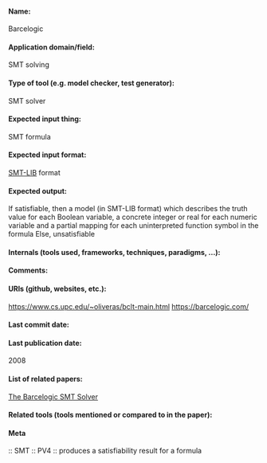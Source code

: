 #### Name:
Barcelogic

#### Application domain/field:
SMT solving

#### Type of tool (e.g. model checker, test generator):
SMT solver

#### Expected input thing:
SMT formula

#### Expected input format:
[SMT-LIB](../../../Formats/SMT-LIB.md) format

#### Expected output:
If satisfiable, then a model (in SMT-LIB format) which describes the truth value for each Boolean variable, a concrete integer or real for each numeric variable and a partial mapping for each uninterpreted function symbol in the formula
Else, unsatisfiable

#### Internals (tools used, frameworks, techniques, paradigms, ...):

#### Comments:

#### URIs (github, websites, etc.):
https://www.cs.upc.edu/~oliveras/bclt-main.html
https://barcelogic.com/

#### Last commit date:

#### Last publication date:
2008

#### List of related papers:
[The Barcelogic SMT Solver](https://doi.org/10.1007/978-3-540-70545-1_27)

#### Related tools (tools mentioned or compared to in the paper):

#### Meta
:: SMT
:: PV4 :: produces a satisfiability result for a formula
